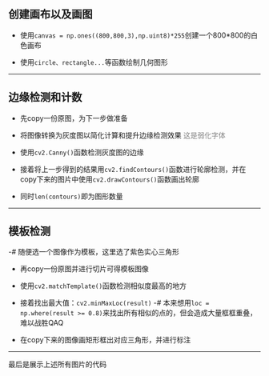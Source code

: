 ## 创建画布以及画图
- 使用`canvas = np.ones((800,800,3),np.uint8)*255`创建一个800*800的白色画布

- 使用`circle、rectangle...`等函数绘制几何图形

---

## 边缘检测和计数
- 先copy一份原图，为下一步做准备

- 将图像转换为灰度图以简化计算和提升边缘检测效果
<span style="color:gray;">这是弱化字体</span>

- 使用`cv2.Canny()`函数检测灰度图的边缘

- 接着将上一步得到的结果用`cv2.findContours()`函数进行轮廓检测，并在copy下来的图片中使用`cv2.drawContours()`函数画出轮廓

- 同时`len(contours)`即为图形数量

---

## 模板检测
-# 随便选一个图像作为模板，这里选了紫色实心三角形
- 再copy一份原图并进行切片可得模板图像

- 使用`cv2.matchTemplate()`函数检测相似度最高的地方

- 接着找出最大值：`cv2.minMaxLoc(result)`
-# 本来想用`loc = np.where(result >= 0.8)`来找出所有相似的点的，但会造成大量框框重叠，难以战胜QAQ

- 在copy下来的图像画矩形框出对应三角形，并进行标注

---

最后是展示上述所有图片的代码
